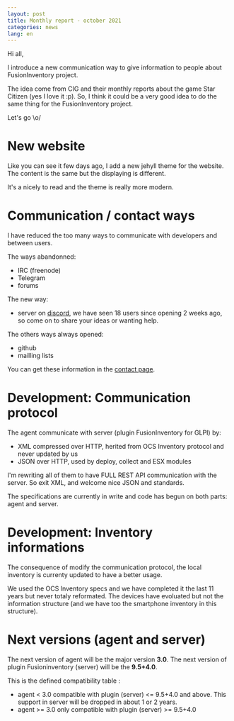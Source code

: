```yaml
---
layout: post
title: Monthly report - october 2021
categories: news
lang: en
---
```


Hi all, 

I introduce a new communication way to give information to people about FusionInventory project.

The idea come from CIG and their monthly reports about the game Star Citizen (yes I love it :p). So, I think it could be a very good idea to do the same thing for the FusionInventory project.

Let's go \o/


# New website

Like you can see it few days ago, I add a new jehyll theme for the website. The content is the same but the displaying is different.

It's a nicely to read and the theme is really more modern.


# Communication / contact ways

I have reduced the too many ways to communicate with developers and between users.

The ways abandonned:

 * IRC (freenode)
 * Telegram
 * forums

The new way: 

 * server on [discord](https://discord.gg/Kj72FwAKTC), we have seen 18 users since opening  2 weeks ago, so come on to share your ideas or wanting help.


The others ways always opened:
 
 * github
 * mailling lists

You can get these information in the [contact page](http://fusioninventory.org/resources/).


# Development: Communication protocol

The agent communicate with server (plugin FusionInventory for GLPI) by:

 * XML compressed over HTTP, herited from OCS Inventory protocol and never updated by us
 * JSON over HTTP, used by deploy, collect and ESX modules

I'm rewriting all of them to have FULL REST API communication with the server. So exit XML, and welcome nice JSON and standards.

The specifications are currently in write and code has begun on both parts: agent and server.


# Development: Inventory informations

The consequence of modify the communication protocol, the local inventory is currenty updated to have a better usage.

We used the OCS Inventory specs and we have completed it the last 11 years but never totaly reformated. The devices have evoluated but not the information structure (and we have too the smartphone inventory in this structure).


# Next versions (agent and server)

The next version of agent will be the major version **3.0**.
The next version of plugin Fusioninventory (server) will be the **9.5+4.0**.

This is the defined compatibility table :

 * agent < 3.0 compatible with plugin (server) <= 9.5+4.0 and above. This support in server will be dropped in about 1 or 2 years.
 * agent >= 3.0 only compatible with plugin (server) >= 9.5+4.0

